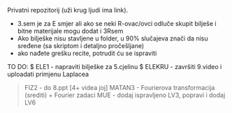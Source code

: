 Privatni repozitorij (uži krug ljudi ima link).

- 3.sem je za E smjer ali ako se neki R-ovac/ovci odluče skupit bilješe i bitne materijale mogu dodat i 3Rsem
- Ako bilješke nisu stavljene u folder, u 90% slučajeva znači da nisu sređene (sa skriptom i detaljno pročešljane)
- ako nađete grešku recite, potrudit ću se ispraviti

TO DO:
$ ELE1 - napraviti bilješke za 5.cjelinu
$ ELEKRU - završiti 9.video i uploadati primjenu Laplacea
> FIZ2 - do 8.ppt [4+ videa joj]
> MATAN3 - Fourierova transformacija (srediti) + Fourier zadaci
> MUE - dodaj ispravljeno LV3, popravi i dodaj LV6
